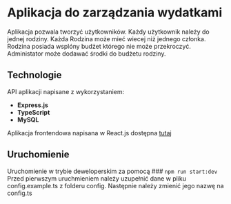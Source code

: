 # Aplikacja do zarządzania wydatkami

Aplikacja pozwala tworzyć użytkowników. 
Każdy użytkownik należy do jednej rodziny. 
Każda Rodzina może mieć wiecej niż jednego członka.
Rodzina posiada wsplóny budżet którego nie może przekroczyć.
Administator może dodawać środki do budżetu rodziny.

## Technologie

API aplikacji napisane z wykorzystaniem:
* **Express.js**
* **TypeScript**
* **MySQL**

Aplikacja frontendowa napisana w React.js dostępna [tutaj](https://github.com/DrozdDominik/Budget-Management-React/tree/develop)

## Uruchomienie

Uruchomienie w trybie deweloperskim za pomocą ### `npm run start:dev`
Przed pierwszym uruchmieniem należy uzupełnić dane w pliku config.example.ts z folderu config.
Następnie należy zmienić jego nazwę na config.ts